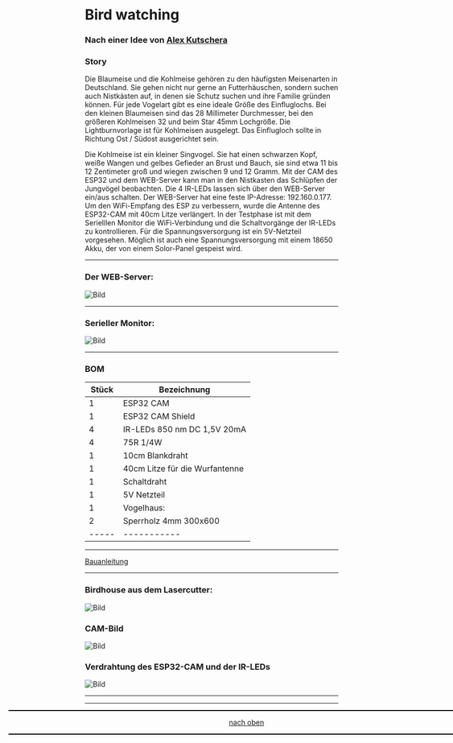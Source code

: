 <a name="oben"></a>

# Bird watching 
### Nach einer Idee von [Alex Kutschera](https://github.com/vektorious)

### Story
Die Blaumeise und die Kohlmeise gehören zu den häufigsten Meisenarten in Deutschland. Sie gehen nicht nur gerne an Futterhäuschen, sondern suchen auch Nistkästen auf, in denen sie Schutz suchen und ihre Familie gründen können. Für jede Vogelart gibt es eine ideale Größe des Einfluglochs. Bei den kleinen Blaumeisen sind das 28 Millimeter Durchmesser, bei den größeren Kohlmeisen 32 und beim Star 45mm Lochgröße. Die Lightburnvorlage ist für Kohlmeisen ausgelegt.  Das Einflugloch sollte in Richtung Ost / Südost ausgerichtet sein. 

Die Kohlmeise ist ein kleiner Singvogel. Sie hat einen schwarzen Kopf, weiße Wangen und gelbes Gefieder an Brust und Bauch, sie sind etwa 11 bis 12 Zentimeter groß und wiegen zwischen 9 und 12 Gramm. Mit der CAM des ESP32 und dem WEB-Server kann man in den Nistkasten das Schlüpfen der Jungvögel beobachten. Die 4 IR-LEDs lassen sich über den WEB-Server ein/aus schalten. Der WEB-Server hat eine feste IP-Adresse: 192.160.0.177. Um den WiFi-Empfang des ESP zu verbessern, wurde die Antenne des ESP32-CAM mit 40cm Litze verlängert. In der Testphase ist mit dem Serielllen Monitor die WiFi-Verbindung und die Schaltvorgänge der IR-LEDs zu kontrollieren. Für die Spannungsversorgung ist ein 5V-Netzteil vorgesehen. Möglich ist auch eine Spannungsversorgung mit einem 18650 Akku, der von einem Solor-Panel gespeist wird.

---

### Der WEB-Server:

![Bild](pic/Bird%20watching2.png)

---

### Serieller Monitor:

![Bild](pic/serieller_monitor1.png)

---


### BOM

| Stück | Bezeichnung |
| ----- | ----------- | 
| 1        | ESP32 CAM      | 
| 1        | ESP32 CAM Shield    | 
| 4        | IR-LEDs 850 nm DC 1,5V 20mA   | 
| 4        | 75R 1/4W  | 
| 1        | 10cm Blankdraht  | 
| 1        | 40cm Litze für die Wurfantenne  | 
| 1        | Schaltdraht      |
| 1        | 5V Netzteil |
| 1        | Vogelhaus: |
| 2        | Sperrholz 4mm 300x600 |
| ----- | ----------- | 

---

[Bauanleitung](https://github.com/frankyhub/Bird_watching/wiki)

---

### Birdhouse aus dem Lasercutter:

![Bild](pic/birdhouse1.png)

### CAM-Bild

![Bild](pic/Bird%20watching4.png)

### Verdrahtung des ESP32-CAM und der IR-LEDs

![Bild](pic/Dach1.png)


---
<div style="position:absolute; left:2cm; ">   
<ol class="breadcrumb" style="border-top: 2px solid black;border-bottom:2px solid black; height: 45px; width: 900px;"> <p align="center"><a href="#oben">nach oben</a></p></ol>
</div>

---


